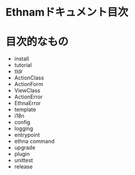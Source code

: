# Ethnamドキュメント目次

# 目次的なもの

*   install
*   tutorial
*   tldr
*   ActionClass
*   ActionForm
*   ViewClass
*   ActionError
*   EthnaError
*   template
*   i18n
*   config
*   logging
*   entrypoint
*   ethna command
*   upgrade
*   plugin
*   unittest
*   release
